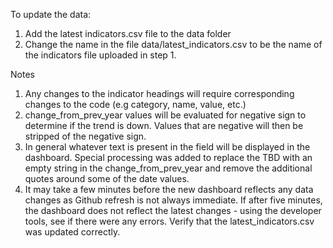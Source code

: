 To update the data:

1) Add the latest indicators.csv file to the data folder
2) Change the name in the file data/latest_indicators.csv to be the name of the indicators file uploaded in step 1.

Notes
1) Any changes to the indicator headings will require corresponding changes to the code (e.g category, name, value, etc.)
2) change_from_prev_year values will be evaluated for negative sign to determine if the trend is down.  Values that are negative will then be stripped of the negative sign.  
3) In general whatever text is present in the field will be displayed in the dashboard.  Special processing was added to replace the TBD with an empty string in the change_from_prev_year and remove the additional quotes around some of the date values.  
4) It may take a few minutes before the new dashboard reflects any data changes as Github refresh is not always immediate.  If after five minutes, the dashboard does not reflect the latest changes - using the developer tools, see if there were any errors.  Verify that the latest_indicators.csv was updated correctly. 

